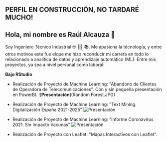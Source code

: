 ## PERFIL EN CONSTRUCCIÓN, NO TARDARÉ MUCHO!

## Hola, mi nombre es Raúl Alcauza 👋


Soy Ingeniero Técnico Industrial 🤓 👨‍🏫 📚. 
Me apasiona la técnología, y entre otros motivos este fue elque me hizo reconducir mi carrera en todo lo relacionado a analítica de datos y aprendizaje automático (ML). 
Entre mis proyectos, ya sea a nivel personal como laboral:

**Bajo RStudio**

  * Realización de Proyecto de Machine Learning: "Abandono de Clientes de Operadora de Telecomunicaciones". Con y sin pequeña presentación en PowerBI.
    ![**Presentación**](Random Forest.JPG)
  
  * Realización de Proyecto de Machine Learning: "Text Mining. Digitalización España 2021-2025"
    ![**Presentación**](TextMinning.JPG)
  
  * Realización de Proyecto de Machine Learning: "Informe Coronavirus 2021. Sin Impacto Vacunas"
    ![**Presentación**](Coronavirus_.JPG)
  
  * Realización de Proyecto con Leaflet: "Mapas Interactivos con Leaflet". 



<!--
**raulalcauza/raulalcauza** is a ✨ _special_ ✨ repository because its `README.md` (this file) appears on your GitHub profile.

Here are some ideas to get you started:

- 🔭 I’m currently working on ...
- 🌱 I’m currently learning ...
- 👯 I’m looking to collaborate on ...
- 🤔 I’m looking for help with ...
- 💬 Ask me about ...
- 📫 How to reach me: ...
- 😄 Pronouns: ...
- ⚡ Fun fact: ...
-->
